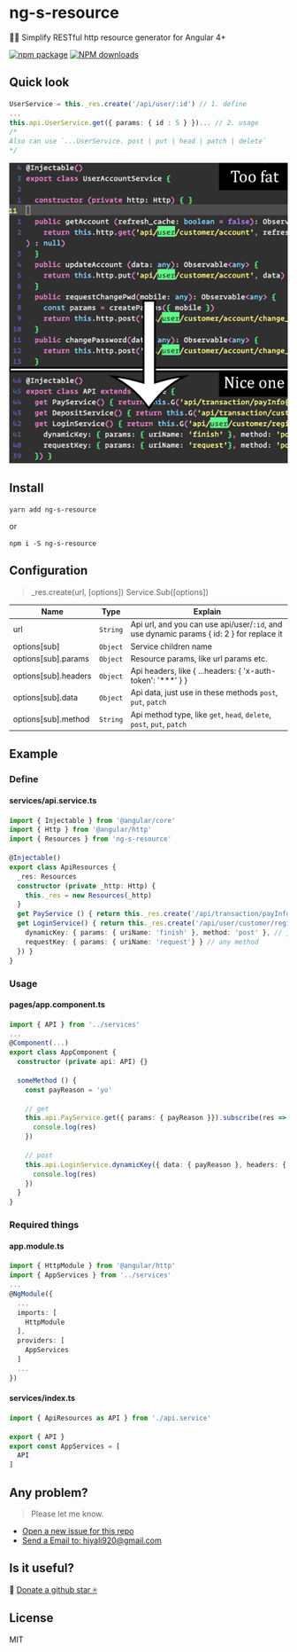 # ng-s-resource
🏌🏽 Simplify RESTful http resource generator for Angular 4+

[![npm package](https://img.shields.io/npm/v/ng-s-resource.svg)](https://npmjs.com/package/ng-s-resource)
[![NPM downloads](http://img.shields.io/npm/dm/ng-s-resource.svg)](https://npmjs.org/package/ng-s-resource)

## Quick look
```typescript
UserService = this._res.create('/api/user/:id') // 1. define
...
this.api.UserService.get({ params: { id : 5 } })... // 2. usage
/*
Also can use `...UserService. post | put | head | patch | delete`
*/
```

![Screen shot](https://raw.githubusercontent.com/hiyali/ng-s-resource/master/assets/nice-shot.png "screenshot")

## Install
```shell
yarn add ng-s-resource
```
or
```
npm i -S ng-s-resource
```

## Configuration
> _res.create(url, [options])
> Service.Sub([options])

| Name                 | Type            | Explain                                       |
| -------------------- | --------------- | --------------------------------------------- |
| url                  | `String`        | Api url, and you can use api/user/`:id`, and use dynamic params { id: 2 } for replace it |
| options[sub]         | `Object`        | Service children name                      |
| options[sub].params  | `Object`        | Resource params, like url params etc.         |
| options[sub].headers | `Object`        | Api headers, like { ...headers: { 'x-auth-token': '***' } } |
| options[sub].data    | `Object`        | Api data, just use in these methods `post`, `put`, `patch` |
| options[sub].method  | `String`        | Api method type, like `get`, `head`, `delete`, `post`, `put`, `patch` |

## Example
### Define
#### services/api.service.ts
```typescript
import { Injectable } from '@angular/core'
import { Http } from '@angular/http'
import { Resources } from 'ng-s-resource'

@Injectable()
export class ApiResources {
  _res: Resources
  constructor (private _http: Http) {
    this._res = new Resources(_http)
  }
  get PayService () { return this._res.create('/api/transaction/payInfo/:payReason') } // any method
  get LoginService() { return this._res.create('/api/user/customer/registerOrLogin/:uriName', {
    dynamicKey: { params: { uriName: 'finish' }, method: 'post' }, // just post
    requestKey: { params: { uriName: 'request'} } // any method
  }) }
}
```

### Usage
#### pages/app.component.ts
```typescript
import { API } from '../services'
...
@Component(...)
export class AppComponent {
  constructor (private api: API) {}

  someMethod () {
    const payReason = 'yo'

    // get
    this.api.PayService.get({ params: { payReason }}).subscribe(res => {
      console.log(res)
    })

    // post
    this.api.LoginService.dynamicKey({ data: { payReason }, headers: { 'token': 'asdf' }}).subscribe(res => {
      console.log(res)
    })
  }
}
```

### Required things
#### app.module.ts
```typescript
import { HttpModule } from '@angular/http'
import { AppServices } from '../services'
...
@NgModule({
  ...
  imports: [
    HttpModule
  ],
  providers: [
    AppServices
  ]
  ...
})
```

#### services/index.ts
```typescript
import { ApiResources as API } from './api.service'

export { API }
export const AppServices = [
  API
]
```

## Any problem?

> Please let me know.
* [Open a new issue for this repo](https://github.com/hiyali/ng-s-resource/issues)
* [Send a Email to: hiyali920@gmail.com](mailto:hiyali920@gmail.com)

## Is it useful?

🌚 [Donate a github star ⍟](https://github.com/hiyali/ng-s-resource)

## License

MIT

